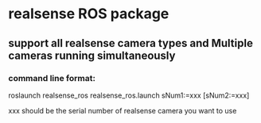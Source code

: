 # realsense ROS package
## support all realsense camera types and Multiple cameras running simultaneously

### command line format:
roslaunch realsense_ros realsense_ros.launch sNum1:=xxx [sNum2:=xxx]

xxx should be the serial number of realsense camera you want to use
